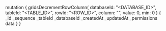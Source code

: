 mutation {
    gridsDecrementRowColumn(
        databaseId: "<DATABASE_ID>",
        tableId: "<TABLE_ID>",
        rowId: "<ROW_ID>",
        column: "",
        value: 0,
        min: 0
    ) {
        _id
        _sequence
        _tableId
        _databaseId
        _createdAt
        _updatedAt
        _permissions
        data
    }
}
